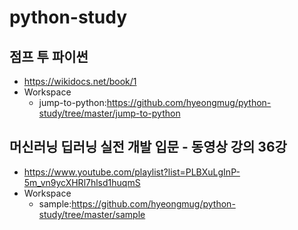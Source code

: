 # python-study

## 점프 투 파이썬
* https://wikidocs.net/book/1
* Workspace
  * jump-to-python:https://github.com/hyeongmug/python-study/tree/master/jump-to-python

## 머신러닝 딥러닝 실전 개발 입문 - 동영상 강의 36강
* https://www.youtube.com/playlist?list=PLBXuLgInP-5m_vn9ycXHRl7hlsd1huqmS
* Workspace
  * sample:https://github.com/hyeongmug/python-study/tree/master/sample
